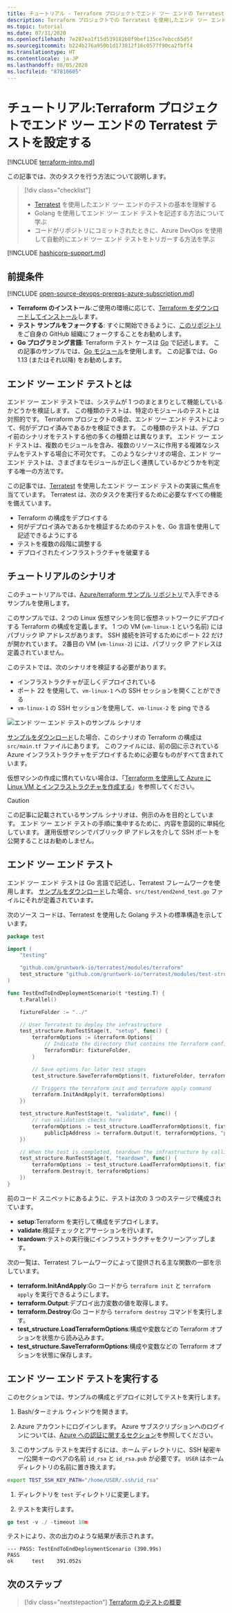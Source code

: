 ```yaml
---
title: チュートリアル - Terraform プロジェクトでエンド ツー エンドの Terratest テストを設定する
description: Terraform プロジェクトでの Terratest を使用したエンド ツー エンド テストの詳細について説明します。
ms.topic: tutorial
ms.date: 07/31/2020
ms.openlocfilehash: 7e287ea1f15d539182b0f9bef135ce7ebcc65d5f
ms.sourcegitcommit: b224b276a950b1d173812f16c0577f90ca2fbff4
ms.translationtype: HT
ms.contentlocale: ja-JP
ms.lasthandoff: 08/05/2020
ms.locfileid: "87810605"
---
```

# <a name="tutorial-setup-end-to-end-terratest-testing-on-terraform-projects"></a>チュートリアル:Terraform プロジェクトでエンド ツー エンドの Terratest テストを設定する

[!INCLUDE [terraform-intro.md](includes/terraform-intro.md)]

この記事では、次のタスクを行う方法について説明します。

> [!div class="checklist"]
> * [Terratest](https://github.com/gruntwork-io/terratest) を使用したエンド ツー エンドのテストの基本を理解する
> * Golang を使用してエンド ツー エンド テストを記述する方法について学ぶ
> * コードがリポジトリにコミットされたときに、Azure DevOps を使用して自動的にエンド ツー エンド テストをトリガーする方法を学ぶ

[!INCLUDE [hashicorp-support.md](includes/hashicorp-support.md)]

## <a name="prerequisites"></a>前提条件

[!INCLUDE [open-source-devops-prereqs-azure-subscription.md](../includes/open-source-devops-prereqs-azure-subscription.md)]
- **Terraform のインストール**:ご使用の環境に応じて、[Terraform をダウンロードしてインストール](https://www.terraform.io/downloads.html)します。
- **テスト サンプルをフォークする**: すぐに開始できるように、[このリポジトリ](https://github.com/Azure/terraform)をご自身の GitHub 組織にフォークすることをお勧めします。
- **Go プログラミング言語**: Terraform テスト ケースは [Go](https://golang.org/dl/) で記述します。 この記事のサンプルでは、[Go モジュール](https://blog.golang.org/using-go-modules)を使用します。 この記事では、Go 1.13 (またはそれ以降) をお勧めします。

## <a name="what-is-end-to-end-testing"></a>エンド ツー エンド テストとは

エンド ツー エンド テストでは、システムが 1 つのまとまりとして機能しているかどうかを検証します。 この種類のテストは、特定のモジュールのテストとは対照的です。 Terraform プロジェクトの場合、エンド ツー エンド テストによって、何がデプロイ済みであるかを検証できます。 この種類のテストは、デプロイ前のシナリオをテストする他の多くの種類とは異なります。 エンド ツー エンド テストは、複数のモジュールを含み、複数のリソースに作用する複雑なシステムをテストする場合に不可欠です。 このようなシナリオの場合、エンド ツー エンド テストは、さまざまなモジュールが正しく連携しているかどうかを判定する唯一の方法です。

この記事では、[Terratest](https://github.com/gruntwork-io/terratest) を使用したエンド ツー エンド テストの実装に焦点を当てています。 Terratest は、次のタスクを実行するために必要なすべての機能を備えています。

- Terraform の構成をデプロイする
- 何がデプロイ済みであるかを検証するためのテストを、Go 言語を使用して記述できるようにする
- テストを複数の段階に調整する
- デプロイされたインフラストラクチャを破棄する

## <a name="tutorial-scenario"></a>チュートリアルのシナリオ

このチュートリアルでは、[Azure/terraform サンプル リポジトリ](https://github.com/Azure/terraform/blob/master/samples/end-to-end-testing/README.md)で入手できるサンプルを使用します。

このサンプルでは、2 つの Linux 仮想マシンを同じ仮想ネットワークにデプロイする Terraform の構成を定義します。 1 つの VM (`vm-linux-1` という名前) にはパブリック IP アドレスがあります。 SSH 接続を許可するためにポート 22 だけが開かれています。 2番目の VM (`vm-linux-2`) には、パブリック IP アドレスは定義されていません。

このテストでは、次のシナリオを検証する必要があります。

- インフラストラクチャが正しくデプロイされている
- ポート 22 を使用して、`vm-linux-1` への SSH セッションを開くことができる
- `vm-linux-1` の SSH セッションを使用して、`vm-linux-2` を ping できる

![エンド ツー エンド テストのサンプル シナリオ](media/best-practices-end-to-end-testing/scenario.png)

[サンプルをダウンロード](#prerequisites)した場合、このシナリオの Terraform の構成は `src/main.tf` ファイルにあります。 このファイルには、前の図に示されている Azure インフラストラクチャをデプロイするために必要なものがすべて含まれています。

仮想マシンの作成に慣れていない場合は、「[Terraform を使用して Azure に Linux VM とインフラストラクチャを作成する](create-linux-virtual-machine-with-infrastructure.md)」を参照してください。

> [!CAUTION]
> この記事に記載されているサンプル シナリオは、例示のみを目的としています。 エンド ツー エンド テストの手順に集中するために、内容を意図的に単純化しています。 運用仮想マシンでパブリック IP アドレスを介して SSH ポートを公開することはお勧めしません。

## <a name="end-to-end-test"></a>エンド ツー エンド テスト

エンド ツー エンド テストは Go 言語で記述し、Terratest フレームワークを使用します。 [サンプルをダウンロード](#prerequisites)した場合、`src/test/end2end_test.go` ファイルにそれが定義されています。

次のソース コードは、Terratest を使用した Golang テストの標準構造を示しています。

```Go
package test

import (
    "testing"

    "github.com/gruntwork-io/terratest/modules/terraform"
    test_structure "github.com/gruntwork-io/terratest/modules/test-structure"
)

func TestEndToEndDeploymentScenario(t *testing.T) {
    t.Parallel()

    fixtureFolder := "../"

    // User Terratest to deploy the infrastructure
    test_structure.RunTestStage(t, "setup", func() {
        terraformOptions := &terraform.Options{
            // Indicate the directory that contains the Terraform configuration to deploy
            TerraformDir: fixtureFolder,
        }

        // Save options for later test stages
        test_structure.SaveTerraformOptions(t, fixtureFolder, terraformOptions)

        // Triggers the terraform init and terraform apply command
        terraform.InitAndApply(t, terraformOptions)
    })

    test_structure.RunTestStage(t, "validate", func() {
        // run validation checks here
        terraformOptions := test_structure.LoadTerraformOptions(t, fixtureFolder)
            publicIpAddress := terraform.Output(t, terraformOptions, "public_ip_address")
    })

    // When the test is completed, teardown the infrastructure by calling terraform destroy
    test_structure.RunTestStage(t, "teardown", func() {
        terraformOptions := test_structure.LoadTerraformOptions(t, fixtureFolder)
        terraform.Destroy(t, terraformOptions)
    })
}
```

前のコード スニペットにあるように、テストは次の 3 つのステージで構成されています。

- **setup**:Terraform を実行して構成をデプロイします。
- **validate**:検証チェックとアサーションを行います。
- **teardown**:テストの実行後にインフラストラクチャをクリーンアップします。

次の一覧は、Terratest フレームワークによって提供される主な関数の一部を示しています。

- **terraform.InitAndApply**:Go コードから `terraform init` と `terraform apply` を実行できるようにします。
- **terraform.Output**:デプロイ出力変数の値を取得します。
- **terraform.Destroy**:Go コードから `terraform destroy` コマンドを実行します。
- **test_structure.LoadTerraformOptions**:構成や変数などの Terraform オプションを状態から読み込みます。
- **test_structure.SaveTerraformOptions**:構成や変数などの Terraform オプションを状態に保存します。

## <a name="run-the-end-to-end-test"></a>エンド ツー エンド テストを実行する

このセクションでは、サンプルの構成とデプロイに対してテストを実行します。 

1. Bash/ターミナル ウィンドウを開きます。

1. Azure アカウントにログインします。 Azure サブスクリプションへのログインについては、[Azure への認証に関するセクション](get-started-cloud-shell.md#authenticate-to-azure)を参照してください。

1. このサンプル テストを実行するには、ホーム ディレクトリに、SSH 秘密キー/公開キーのペアの名前 `id_rsa` と `id_rsa.pub` が必要です。 `USER` はホーム ディレクトリの名前に置き換えます。

```bash
export TEST_SSH_KEY_PATH="/home/USER/.ssh/id_rsa"
```

1. ディレクトリを `test` ディレクトリに変更します。

1. テストを実行します。

```go
go test -v ./ -timeout 10m
```

テストにより、次の出力のような結果が表示されます。

```output
--- PASS: TestEndToEndDeploymentScenario (390.99s)
PASS
ok      test    391.052s
```

## <a name="next-steps"></a>次のステップ

> [!div class="nextstepaction"]
> [Terraform のテストの概要](best-practices-testing-overview.md)